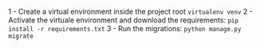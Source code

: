 1 - Create a virtual environment inside the project root
    `virtualenv venv`
2 - Activate the virtuale environment and download the requirements:
    `pip install -r requirements.txt`
3 - Run the migrations:
    `python manage.py migrate`
